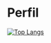 # Perfil

<div style="width: 200px;">
<a href="https://github.com/Mnz19/github-readme-stats">
  <img src="https://github-readme-stats.vercel.app/api/top-langs/?username=Mnz19&langs_count=8" alt="Top Langs" />
</a>
</div>
